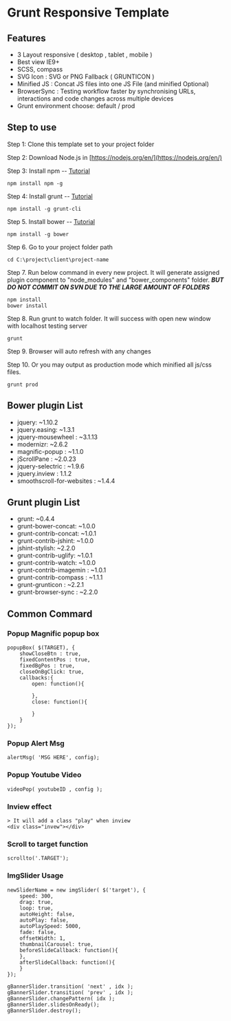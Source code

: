 # Grunt Responsive Template
## Features
- 3 Layout responsive ( desktop , tablet , mobile )
- Best view IE9+
- SCSS, compass
- SVG Icon : SVG or PNG Fallback ( GRUNTICON )
- Minified JS : Concat JS files into one JS File (and minified Optional)
- BrowserSync : Testing workflow faster by synchronising URLs, interactions and code changes across multiple devices
- Grunt environment choose: default / prod

## Step to use
Step 1: Clone this template set to your project folder

Step 2: Download Node.js in [https://nodejs.org/en/](https://nodejs.org/en/)

Step 3: Install npm -- [Tutorial](https://docs.npmjs.com/getting-started/installing-node)
```
npm install npm -g
```
Step 4: Install grunt -- [Tutorial](http://gruntjs.com/getting-started)
```
npm install -g grunt-cli
```
Step 5. Install bower -- [Tutorial](https://bower.io/#install-bower)
```
npm install -g bower
```
Step 6. Go to your project folder path
```
cd C:\project\client\project-name
```
Step 7. Run below command in every new project. It will generate assigned plugin component to "node_modules" and "bower_components" folder.
**_BUT DO NOT COMMIT ON SVN DUE TO THE LARGE AMOUNT OF FOLDERS_**
```
npm install
bower install
```
Step 8. Run grunt to watch folder. It will success with open new window with localhost testing server
```
grunt
```
Step 9. Browser will auto refresh with any changes

Step 10. Or you may output as production mode which minified all js/css files.
```
grunt prod
```

## Bower plugin List
- jquery: ~1.10.2
- jquery.easing: ~1.3.1
- jquery-mousewheel : ~3.1.13
- modernizr: ~2.6.2
- magnific-popup : ~1.1.0
- jScrollPane : ~2.0.23
- jquery-selectric : ~1.9.6
- jquery.inview : 1.1.2
- smoothscroll-for-websites : ~1.4.4

## Grunt plugin List
- grunt: ~0.4.4
- grunt-bower-concat: ~1.0.0
- grunt-contrib-concat: ~1.0.1
- grunt-contrib-jshint: ~1.0.0
- jshint-stylish: ~2.2.0
- grunt-contrib-uglify: ~1.0.1
- grunt-contrib-watch: ~1.0.0
- grunt-contrib-imagemin : ~1.0.1
- grunt-contrib-compass : ~1.1.1
- grunt-grunticon : ~2.2.1
- grunt-browser-sync : ~2.2.0

## Common Commard
### Popup Magnific popup box
```
popupBox( $(TARGET), {
	showCloseBtn : true,
	fixedContentPos : true,
	fixedBgPos : true,
	closeOnBgClick: true,
	callbacks:{
		open: function(){

		},
		close: function(){
		
		}
	}
});
```
### Popup Alert Msg
```
alertMsg( 'MSG HERE', config);
```
### Popup Youtube Video
```
videoPop( youtubeID , config );
```
### Inview effect
```
> It will add a class "play" when inview
<div class="invew"></div>
```
### Scroll to target function
```
scrollto('.TARGET');
```
### ImgSlider Usage
```
newSliderName = new imgSlider( $('target'), {
	speed: 300,
	drag: true,
	loop: true,
	autoHeight: false,
	autoPlay: false,
	autoPlaySpeed: 5000,
	fade: false,
	offsetWidth: 1,
	thumbnailCarousel: true,
	beforeSlideCallback: function(){
	},
	afterSlideCallback: function(){
	}
});

gBannerSlider.transition( 'next' , idx );
gBannerSlider.transition( 'prev' , idx );
gBannerSlider.changePattern( idx );
gBannerSlider.slidesOnReady();
gBannerSlider.destroy();
```
